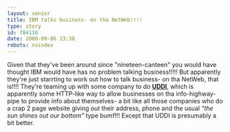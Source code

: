 ```yaml
---
layout: senior
title: IBM talks business- on tha NetWeb!!!!
type: story
id: 784116
date: 2000-09-06 23:38
robots: noindex
---
```

Given that they've been around since "nineteen-canteen" you would have thought IBM would have has no problem talking business!!!!! But apparently they're just starrting to work out how to talk business- on tha NetWeb, that is!!!! They're teaming up with some company to do <a href="http://www.techserver.com/noframes/story/0,2294,500247221-500367379-502173944-0,00.html"><b>UDDI</b></a>, which is apparently some HTTP-like way to allow businesses on tha info-highway-pipe to provide info about themselves- a bit like all those companies who do a crap 2 page website giving out their address, phone and the usual <i>"the sun shines out our bottom"</i> type bumf!!! Except that UDDI is presumably a bit better.